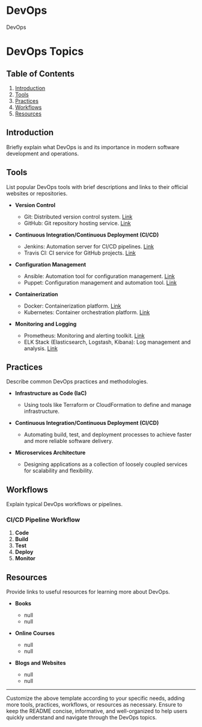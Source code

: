 # DevOps
DevOps

# DevOps Topics

## Table of Contents
1. [Introduction](#introduction)
2. [Tools](#tools)
3. [Practices](#practices)
4. [Workflows](#workflows)
5. [Resources](#resources)

## Introduction
Briefly explain what DevOps is and its importance in modern software development and operations.

## Tools
List popular DevOps tools with brief descriptions and links to their official websites or repositories.

- **Version Control**
  - Git: Distributed version control system. [Link](https://git-scm.com/)
  - GitHub: Git repository hosting service. [Link](https://github.com/)

- **Continuous Integration/Continuous Deployment (CI/CD)**
  - Jenkins: Automation server for CI/CD pipelines. [Link](https://www.jenkins.io/)
  - Travis CI: CI service for GitHub projects. [Link](https://www.travis-ci.com/)

- **Configuration Management**
  - Ansible: Automation tool for configuration management. [Link](https://www.ansible.com/)
  - Puppet: Configuration management and automation tool. [Link](https://puppet.com/)

- **Containerization**
  - Docker: Containerization platform. [Link](https://www.docker.com/)
  - Kubernetes: Container orchestration platform. [Link](https://kubernetes.io/)

- **Monitoring and Logging**
  - Prometheus: Monitoring and alerting toolkit. [Link](https://prometheus.io/)
  - ELK Stack (Elasticsearch, Logstash, Kibana): Log management and analysis. [Link](https://www.elastic.co/elastic-stack)

## Practices
Describe common DevOps practices and methodologies.

- **Infrastructure as Code (IaC)**
  - Using tools like Terraform or CloudFormation to define and manage infrastructure.

- **Continuous Integration/Continuous Deployment (CI/CD)**
  - Automating build, test, and deployment processes to achieve faster and more reliable software delivery.

- **Microservices Architecture**
  - Designing applications as a collection of loosely coupled services for scalability and flexibility.

## Workflows
Explain typical DevOps workflows or pipelines.

### CI/CD Pipeline Workflow
1. **Code**
2. **Build**
3. **Test**
4. **Deploy**
5. **Monitor**

## Resources
Provide links to useful resources for learning more about DevOps.

- **Books**
  - null
  - null

- **Online Courses**
  - null
  - null

- **Blogs and Websites**
  - null
  - null

---

Customize the above template according to your specific needs, adding more tools, practices, workflows, or resources as necessary. Ensure to keep the README concise, informative, and well-organized to help users quickly understand and navigate through the DevOps topics.
